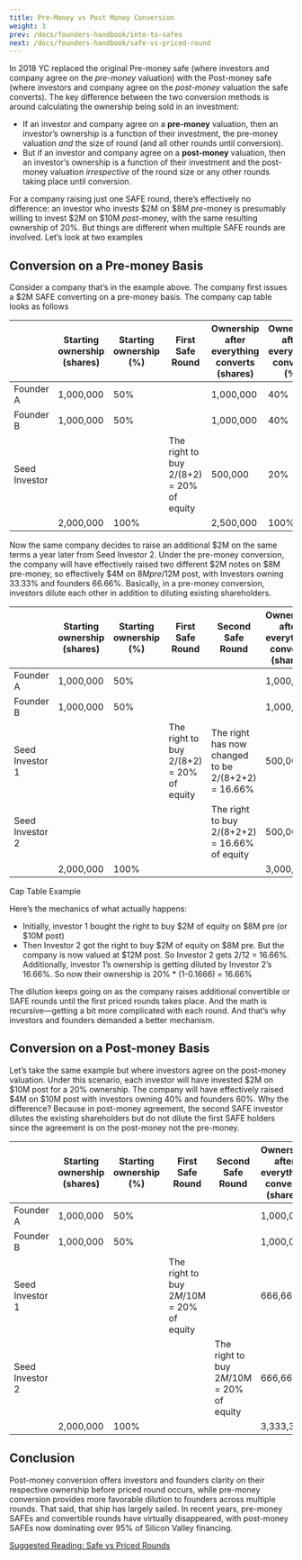 ```yaml
---
title: Pre-Money vs Post Money Conversion
weight: 3
prev: /docs/founders-handbook/into-to-safes
next: /docs/founders-handbook/safe-vs-priced-round
---
```


In 2018 YC replaced the original Pre-money safe (where investors and company agree on the *pre-money* valuation) with the Post-money safe (where investors and company agree on the *post-money* valuation the safe converts). The key difference between the two conversion methods is around calculating the ownership being sold in an investment:

- If an investor and company agree on a **pre-money** valuation, then an investor’s ownership is a function of their investment, the pre-money valuation *and* the size of round (and all other rounds until conversion).
- But if an investor and company agree on a **post-money** valuation, then an investor’s ownership is a function of their investment and the post-money valuation *irrespective* of the round size or any other rounds taking place until conversion.

For a company raising just one SAFE round, there’s effectively no difference: an investor who invests $2M on $8M *pre*-money is presumably willing to invest $2M on $10M *post*-money, with the same resulting ownership of 20%. But things are different when multiple SAFE rounds are involved. Let’s look at two examples

## Conversion on a Pre-money Basis

Consider a company that’s in the example above.  The company first issues a $2M SAFE  converting on a pre-money basis.  The company cap table looks as follows  

|  | Starting ownership (shares) | Starting ownership (%) | First Safe Round | Ownership after everything converts (shares) | Ownership after everything converts (%) |
| --- | --- | --- | --- | --- | --- |
| Founder A | 1,000,000 | 50%  |  | 1,000,000 | 40%  |
| Founder B | 1,000,000 | 50% |  | 1,000,000 | 40%  |
| Seed Investor |  |  | The right to buy 2/(8+2) = 20% of equity  | 500,000 | 20%  |
|  | 2,000,000 | 100% |  | 2,500,000 | 100% |

Now the same company decides to raise an additional $2M on the same terms a year later from Seed Investor 2. Under the pre-money conversion, the company will have effectively raised two different $2M notes on $8M pre-money, so effectively $4M on $8M pre/$12M post, with Investors owning 33.33% and founders 66.66%.  Basically, in a pre-money conversion, investors dilute each other in addition to diluting existing shareholders. 

|  | Starting ownership (shares) | Starting ownership (%) | First Safe Round | Second Safe Round | Ownership after everything converts (shares) | Ownership after everything converts (%) |
| --- | --- | --- | --- | --- | --- | --- |
| Founder A | 1,000,000 | 50%  |  |  | 1,000,000 | 33.33%  |
| Founder B | 1,000,000 | 50% |  |  | 1,000,000 | 33.33%  |
| Seed Investor 1 |  |  | The right to buy 2/(8+2) = 20% of equity  | The right has now changed to be 2/(8+2+2) = 16.66% | 500,000 | 16.66%  |
| Seed Investor 2 |  |  |  | The right to buy 2/(8+2+2) = 16.66% of equity | 500,000 | 16.66%  |
|  | 2,000,000 | 100% |  |  | 3,000,000 | 100% |

Cap Table Example

Here’s the mechanics of what actually happens:

- Initially, investor 1 bought the right to buy $2M of equity on $8M pre (or $10M post)
- Then Investor 2 got the right to buy $2M of equity on $8M pre.  But the company is now valued at $12M post.  So Investor 2 gets 2/12 = 16.66%.  Additionally, investor 1’s ownership is getting diluted by Investor 2’s 16.66%.  So now their ownership is 20% * (1-0.1666) = 16.66%

The dilution keeps going on as the company raises additional convertible or SAFE rounds until the first priced rounds takes place. And the math is recursive—getting a bit more complicated with each round.  And that’s why investors and founders demanded a better mechanism.  

## Conversion on a Post-money Basis

Let’s take the same example but where investors agree on the post-money valuation. Under this scenario, each investor will have invested $2M on $10M post for a 20% ownership. The company will have effectively raised $4M on $10M post with investors owning 40% and founders 60%. Why the difference? Because in post-money agreement, the second SAFE investor dilutes the existing shareholders but do not dilute the first SAFE holders since the agreement is on the post-money not the pre-money.

|  | Starting ownership (shares) | Starting ownership (%) | First Safe Round | Second Safe Round | Ownership after everything converts (shares) | Ownership after everything converts (%) |
| --- | --- | --- | --- | --- | --- | --- |
| Founder A | 1,000,000 | 50%  |  |  | 1,000,000 | 30%  |
| Founder B | 1,000,000 | 50% |  |  | 1,000,000 | 30%  |
| Seed Investor 1 |  |  | The right to buy $2M/$10M = 20% of equity  |  | 666,666 | 20%  |
| Seed Investor 2 |  |  |  | The right to buy $2M/$10M = 20% of equity | 666,666 | 20%  |
|  | 2,000,000 | 100% |  |  | 3,333,333 | 100% |

## Conclusion

Post-money conversion offers investors and founders clarity on their respective ownership before priced round occurs, while pre-money conversion provides more favorable dilution to founders across multiple rounds. That said, that ship has largely sailed. In recent years, pre-money SAFEs and convertible rounds have virtually disappeared, with post-money SAFEs now dominating over 95% of Silicon Valley financing.

[Suggested Reading: Safe vs Priced Rounds](SAFE%20vs%20Priced%20Round%203c5a0edb257449558cf968f5ded58812.md)
